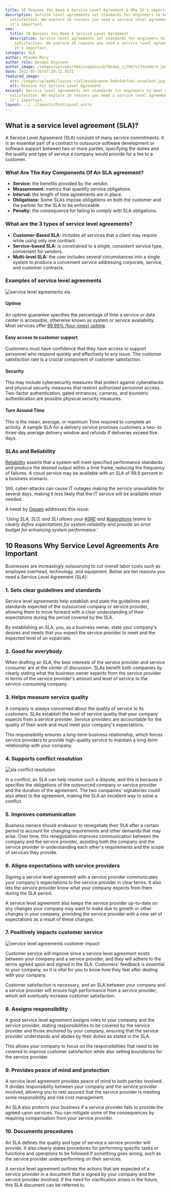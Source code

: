 ```yaml
---
title: 10 Reasons You Need A Service Level Agreement & Why It's important
description: Service level agreements set standards for engineers to meet user
  satisfaction. We explore 10 reasons you need a service level agreement & why
  it's important.
seo:
  title: 10 Reasons You Need A Service Level Agreement
  description: Service level agreements set standards for engineers to meet user
    satisfaction. We explore 10 reasons you need a service level agreement & why
    it's important.
category: SLA
author: Mbaoma Mary
author_role: DevOps Engineer
author_image: /images/uploads/4ddisnqq2euvzbf0bawq_1j79k7sifdutm6r9.jpeg
date: 2022-05-26T07:29:32.957Z
featured_image:
  src: /images/uploads/louise-viallesoubranne-5ehn4wbfvbc-unsplash.jpg
  alt: Reasons For Service Level Agreement
excerpt: Service level agreements set standards for engineers to meet user
  satisfaction. We explore 10 reasons you need a service level agreement & why
  it's important.
layout: ../../layouts/PostLayout.astro
---
```

## What is a service level agreement (SLA)?

A Service Level Agreement (SLA) consists of many service commitments. It is an essential part of a contract to outsource software development or software support between two or more parties, specifying the duties and the quality and type of service a company would provide for a fee to a customer.

### What Are The Key Components Of An SLA agreement?

* **Service:** the benefits provided by the vendor.
* **Measurement:** metrics that quantify service obligations.
* **Interval:** the length of time agreements are in place.
* **Obligations:** Some SLAs impose obligations on both the customer and the partner for the SLA to be enforceable.
* **Penalty:** the consequence for failing to comply with SLA obligations.

### What are the 3 types of service level agreements?

* **Customer-Based SLA:** includes all services that a client may require while using only one contract.
* **Service-based SLA:** is constrained to a single, consistent service type, convenient for vendors.
* **Multi-level SLA:** the user includes several circumstances into a single system to produce a convenient service addressing corporate, service, and customer contracts.

### Examples of service level agreements

![service level agreements sla](/images/uploads/pexels-standsome-worklifestyle-5301791.jpg "service level agreements sla")

#### Uptime

An uptime guarantee specifies the percentage of time a service or data center is accessible, otherwise known as system or service availability. Most services offer [99.99% (four nines) uptime](https://reliably.com/blog/the-five-phases-of-effective-reliability-within-organizations/).

#### Easy access to customer support

Customers must have confidence that they have access to support personnel who respond quickly and effectively to any issue. The customer satisfaction rate is a crucial component of customer satisfaction.

#### Security

This may include cybersecurity measures that protect against cyberattacks and physical security measures that restrict authorized personnel access. Two-factor authentication, gated entrances, cameras, and biometric authentication are possible physical security measures.

#### Turn Around Time

This is the mean, average, or maximum Time required to complete an activity. A sample SLA for a delivery service promises customers a two- to three-day average delivery window and refunds if deliveries exceed five days.

### SLAs and Reliability

[Reliability](https://reliably.com/blog/software-reliability-metrics-that-matter-to-engineers/) asserts that a system will meet specified performance standards and produce the desired output within a time frame, reducing the frequency of failures. A cloud service may be available with an SLA of 99.9 percent in a business scenario.

Still, cyber-attacks can cause IT outages making the service unavailable for several days, making it less likely that the IT service will be available when needed.

A tweet by [Opsani](https://twitter.com/Opsani/status/1372346776305418240) addresses this issue:

*'Using SLA, SLO, and SLI allows your [\#SRE](https://twitter.com/hashtag/SRE?src=hashtag_click) and [\#operations](https://twitter.com/hashtag/operations?src=hashtag_click) teams to clearly define expectations for system reliability and provide an error budget for enhancing system performance.'*

## 10 Reasons Why Service Level Agreements Are Important

Businesses are increasingly outsourcing to cut overall labor costs such as employee overhead, technology, and equipment. Below are ten reasons you need a Service Level Agreement (SLA):

### 1. Sets clear guidelines and standards

Service level agreements help establish and state the guidelines and standards expected of the outsourced company or service provider, allowing them to move forward with a clear understanding of their expectations during the period covered by the SLA.

By establishing an SLA, you, as a business owner, state your company's desires and needs that you expect the service provider to meet and the expected level of an expatriate.

### 2. Good for everybody

When drafting an SLA, the best interests of the service provider and service consumer are at the center of discussion. SLAs benefit both companies by clearly stating what the business owner expects from the service provider in terms of the service provider's amount and level of service to the service-consuming company.

### 3. Helps measure service quality

A company is always concerned about the quality of service to its customers. SLAs establish the level of service quality that your company expects from a service provider. Service providers are accountable for the quality of their work and must meet your company's expectations.

This responsibility ensures a long-term business relationship, which forces service providers to provide high-quality service to maintain a long-term relationship with your company.

### 4. Supports conflict resolution

![sla conflict resolution](/images/uploads/hhh13-temu4lzal0w-unsplash.jpg "sla conflict resolution")

In a conflict, an SLA can help resolve such a dispute, and this is because it specifies the obligations of the outsourced company or service provider and the duration of the agreement. The two companies' signatories could also attest to the agreement, making the SLA an excellent way to solve a conflict.

### 5. Improves communication

Business owners should endeavor to renegotiate their SLA after a certain period to account for changing requirements and other demands that may arise. Over time, this renegotiation improves communication between the company and the service provider, assisting both the company and the service provider in understanding each other's requirements and the scope of services they provide.

### 6. Aligns expectations with service providers

Signing a service level agreement with a service provider communicates your company's expectations to the service provider in clear terms. It also lets the service provider know what your company expects from them during the SLA period.

A service level agreement also keeps the service provider up-to-date on any changes your company may want to make due to growth or other changes in your company, providing the service provider with a new set of expectations as a result of these changes.

### 7. Positively impacts customer service

![service level agreements customer impact](/images/uploads/hybrid-ugp_6cad-14-unsplash.jpg "service level agreements customer impact")

Customer service will improve since a service level agreement exists between your company and a service provider, and they will adhere to the terms agreed upon and signed in the SLA. Customers' feedback is essential to your company, so it is vital for you to know how they feel after dealing with your company.

Customer satisfaction is necessary, and an SLA between your company and a service provider will ensure high performance from a service provider, which will eventually increase customer satisfaction.

### 8. Assigns responsibility

A good service level agreement assigns roles to your company and the service provider, stating responsibilities to be covered by the service provider and those anchored by your company, ensuring that the service provider understands and abides by their duties as stated in the SLA.

This allows your company to focus on the responsibilities that need to be covered to improve customer satisfaction while also setting boundaries for the service provider.

### 9. Provides peace of mind and protection

A service level agreement provides peace of mind to both parties involved. It divides responsibility between your company and the service provider involved, allowing you to rest assured that the service provider is meeting some responsibility and risk cost management.

An SLA also protects your business if a service provider fails to provide the agreed-upon services. You can mitigate some of the consequences by requiring compensation from your service provider.

### 10. Documents procedures

An SLA defines the quality and type of service a service provider will provide. It also clearly states procedures for performing specific tasks or functions and operations to be followed if something goes wrong, such as the service provider underperforming on their services.

A service level agreement outlines the actions that are expected of a service provider in a document that is signed by your company and the service provider involved. If the need for clarification arises in the future, this SLA document can be referred to.